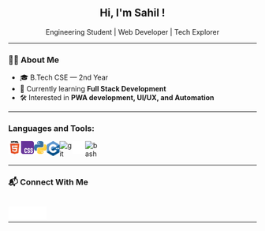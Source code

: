 <!-- Minimal & Aesthetic GitHub Profile README -->

<!-- Banner -->

<!-- Intro -->
### <h2 align="center"> Hi, I'm Sahil !</h2>
<p align="center">
 Engineering Student | Web Developer | Tech Explorer  
</p>

---

### 🧑‍💻 About Me
- 🎓 B.Tech CSE — 2nd Year  
- 🌱 Currently learning **Full Stack Development**  
- 🛠 Interested in **PWA development, UI/UX, and Automation** 

---

### Languages and Tools:


<a href="#" target="_blank"><img align="left" alt="HTML5" width="26px" src="https://raw.githubusercontent.com/github/explore/80688e429a7d4ef2fca1e82350fe8e3517d3494d/topics/html/html.png" /></a>
<a href="#" target="_blank"><img align="left" alt="CSS3" width="26px" src="https://raw.githubusercontent.com/github/explore/80688e429a7d4ef2fca1e82350fe8e3517d3494d/topics/css/css.png" /></a>
<a href="#" target="_blank"> <img align="left" alt="Python" width="26px" src="https://github.com/Aakarsh-B/trying-repos/blob/master/python-5.svg?raw=true"/> </a>
<!--<a href="https://www.cprogramming.com/" target="_blank"> <img align="left" alt="C" width="26px" src="https://github.com/Aakarsh-B/trying-repos/blob/master/c-programming.png"/> </a> -->
<a href="#" target="_blank"> <img align="left" alt="C++" width="26px" src="https://github.com/Aakarsh-B/trying-repos/blob/master/c++.png"/> </a>
<a href="#" target="_blank"> <img align="left" alt="git" width="26px" src="https://www.vectorlogo.zone/logos/git-scm/git-scm-icon.svg"/> </a>
<img align="left" alt="GitHub" width="26px" src="https://github.com/Aakarsh-B/trying-repos/blob/master/github.svg" />
<img align="left" alt="bash" width="26px" src="https://upload.wikimedia.org/wikipedia/commons/thumb/4/4b/Bash_Logo_Colored.svg/2048px-Bash_Logo_Colored.svg.png" />
<br />
<br />

---
### 📬 Connect With Me
<br>
<a href="#" target="_blank"><img align="left" alt=" LinkedIn" width="26px" src="https://github.com/Aakarsh-B/trying-repos/blob/master/linkedin.svg" />
<a href="#" target="_blank"><img align="left" alt=" Instagram" width="26px" src="https://github.com/Aakarsh-B/trying-repos/blob/master/insta.svg" />
<a href="#" target="_blank"><img align="left" alt=" Twitter" width="26px" src="https://github.com/Aakarsh-B/trying-repos/blob/master/twitter.svg" /> 
<!-- <a href="#" target="_blank"><img align="left" alt=" Medium" width="35px" src="https://github.com/Aakarsh-B/trying-repos/blob/master/medium.svg" /> -->
<!-- <a href="#" target="_blank"><img align="left" alt=" " width="35px" src="https://github.com/Aakarsh-B/trying-repos/blob/master/dev-badge.svg" /></a> -->
<!-- <a href="#" target="_blank"><img align="left" alt=" Behance" width="35px" src="https://github.com/Aakarsh-B/trying-repos/blob/master/behance.svg" /> -->
<!-- <a href="#" target="_blank"><img align="left" alt=" Dribbble" width="35px" src="https://github.com/Aakarsh-B/trying-repos/blob/master/dribbble.svg" /> -->
<!-- <a href="#" target="_blank"><img align="left" alt="website" width="35px" src="https://github.com/Aakarsh-B/trying-repos/blob/master/www.svg" /></a> -->

<br />

---

